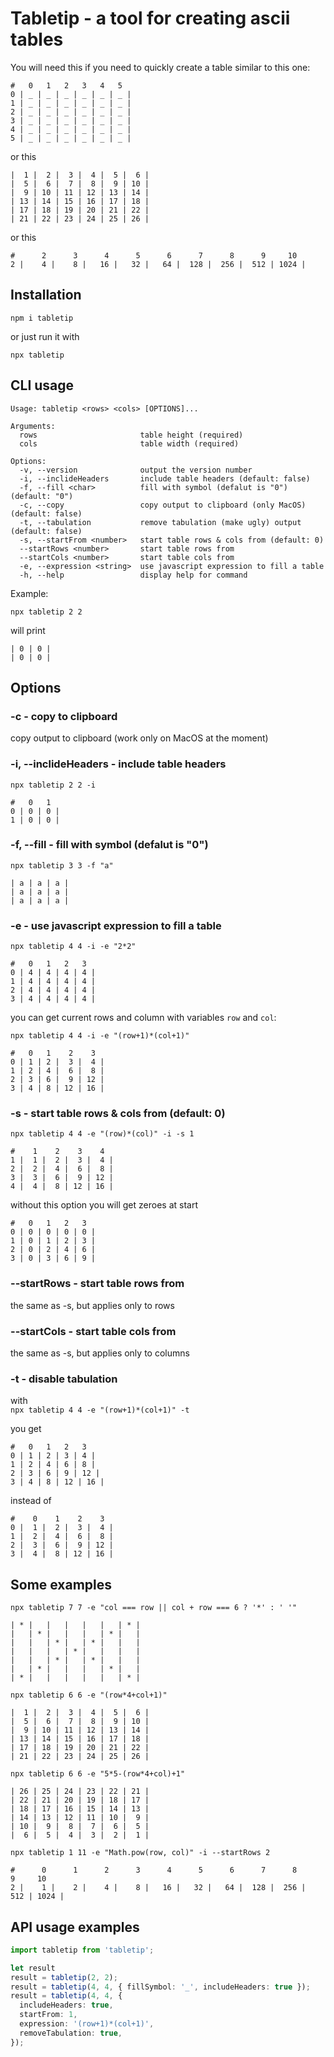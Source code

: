 # Tabletip - a tool for creating ascii tables

You will need this if you need to quickly create a table similar to this one:

```text
#   0   1   2   3   4   5
0 | _ | _ | _ | _ | _ | _ |
1 | _ | _ | _ | _ | _ | _ |
2 | _ | _ | _ | _ | _ | _ |
3 | _ | _ | _ | _ | _ | _ |
4 | _ | _ | _ | _ | _ | _ |
5 | _ | _ | _ | _ | _ | _ |
```

or this

```text
|  1 |  2 |  3 |  4 |  5 |  6 |
|  5 |  6 |  7 |  8 |  9 | 10 |
|  9 | 10 | 11 | 12 | 13 | 14 |
| 13 | 14 | 15 | 16 | 17 | 18 |
| 17 | 18 | 19 | 20 | 21 | 22 |
| 21 | 22 | 23 | 24 | 25 | 26 |
```

or this

```text
#      2      3      4      5      6      7      8      9     10
2 |    4 |    8 |   16 |   32 |   64 |  128 |  256 |  512 | 1024 |
```

## Installation

`npm i tabletip`

or just run it with

`npx tabletip`

## CLI usage

```text
Usage: tabletip <rows> <cols> [OPTIONS]...

Arguments:
  rows                       table height (required)
  cols                       table width (required)

Options:
  -v, --version              output the version number
  -i, --inclideHeaders       include table headers (default: false)
  -f, --fill <char>          fill with symbol (defalut is "0") (default: "0")
  -c, --copy                 copy output to clipboard (only MacOS) (default: false)
  -t, --tabulation           remove tabulation (make ugly) output (default: false)
  -s, --startFrom <number>   start table rows & cols from (default: 0)
  --startRows <number>       start table rows from
  --startCols <number>       start table cols from
  -e, --expression <string>  use javascript expression to fill a table
  -h, --help                 display help for command
```

Example:

`npx tabletip 2 2`

will print

```text
| 0 | 0 |
| 0 | 0 |
```

## Options

### -c - copy to clipboard

copy output to clipboard (work only on MacOS at the moment)

### -i, --inclideHeaders - include table headers

`npx tabletip 2 2 -i`

```text
#   0   1
0 | 0 | 0 |
1 | 0 | 0 |
```

### -f, --fill - fill with symbol (defalut is "0")

`npx tabletip 3 3 -f "a"`

```text
| a | a | a |
| a | a | a |
| a | a | a |
```

### -e - use javascript expression to fill a table

`npx tabletip 4 4 -i -e "2*2"`

```text
#   0   1   2   3
0 | 4 | 4 | 4 | 4 |
1 | 4 | 4 | 4 | 4 |
2 | 4 | 4 | 4 | 4 |
3 | 4 | 4 | 4 | 4 |
```

you can get current rows and column with variables `row` and `col`:

`npx tabletip 4 4 -i -e "(row+1)*(col+1)"`

```text
#   0   1    2    3
0 | 1 | 2 |  3 |  4 |
1 | 2 | 4 |  6 |  8 |
2 | 3 | 6 |  9 | 12 |
3 | 4 | 8 | 12 | 16 |
```

### -s - start table rows & cols from (default: 0)

`npx tabletip 4 4 -e "(row)*(col)" -i -s 1`

```text
#    1    2    3    4
1 |  1 |  2 |  3 |  4 |
2 |  2 |  4 |  6 |  8 |
3 |  3 |  6 |  9 | 12 |
4 |  4 |  8 | 12 | 16 |
```

without this option you will get zeroes at start

```text
#   0   1   2   3
0 | 0 | 0 | 0 | 0 |
1 | 0 | 1 | 2 | 3 |
2 | 0 | 2 | 4 | 6 |
3 | 0 | 3 | 6 | 9 |
```

### --startRows - start table rows from

the same as -s, but applies only to rows

### --startCols - start table cols from

the same as -s, but applies only to columns

### -t - disable tabulation

with  
`npx tabletip 4 4 -e "(row+1)*(col+1)" -t`

you get

```text
#   0   1   2   3
0 | 1 | 2 | 3 | 4 |
1 | 2 | 4 | 6 | 8 |
2 | 3 | 6 | 9 | 12 |
3 | 4 | 8 | 12 | 16 |
```

instead of

```text
#    0    1    2    3
0 |  1 |  2 |  3 |  4 |
1 |  2 |  4 |  6 |  8 |
2 |  3 |  6 |  9 | 12 |
3 |  4 |  8 | 12 | 16 |
```

## Some examples

`npx tabletip 7 7 -e "col === row || col + row === 6 ? '*' : ' '"`

```text
| * |   |   |   |   |   | * |
|   | * |   |   |   | * |   |
|   |   | * |   | * |   |   |
|   |   |   | * |   |   |   |
|   |   | * |   | * |   |   |
|   | * |   |   |   | * |   |
| * |   |   |   |   |   | * |
```

`npx tabletip 6 6 -e "(row*4+col+1)"`

```text
|  1 |  2 |  3 |  4 |  5 |  6 |
|  5 |  6 |  7 |  8 |  9 | 10 |
|  9 | 10 | 11 | 12 | 13 | 14 |
| 13 | 14 | 15 | 16 | 17 | 18 |
| 17 | 18 | 19 | 20 | 21 | 22 |
| 21 | 22 | 23 | 24 | 25 | 26 |
```

`npx tabletip 6 6 -e "5*5-(row*4+col)+1"`

```text
| 26 | 25 | 24 | 23 | 22 | 21 |
| 22 | 21 | 20 | 19 | 18 | 17 |
| 18 | 17 | 16 | 15 | 14 | 13 |
| 14 | 13 | 12 | 11 | 10 |  9 |
| 10 |  9 |  8 |  7 |  6 |  5 |
|  6 |  5 |  4 |  3 |  2 |  1 |
```

`npx tabletip 1 11 -e "Math.pow(row, col)" -i --startRows 2`

```text
#      0      1      2      3      4      5      6      7      8      9     10
2 |    1 |    2 |    4 |    8 |   16 |   32 |   64 |  128 |  256 |  512 | 1024 |
```

## API usage examples

```ts
import tabletip from 'tabletip';

let result
result = tabletip(2, 2);
result = tabletip(4, 4, { fillSymbol: '_', includeHeaders: true });
result = tabletip(4, 4, {
  includeHeaders: true,
  startFrom: 1,
  expression: '(row+1)*(col+1)',
  removeTabulation: true,
});
```
